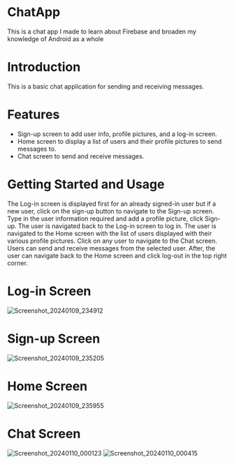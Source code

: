 # ChatApp
This is a chat app I made to learn about Firebase and broaden my knowledge of Android as a whole

# Introduction
This is a basic chat application for sending and receiving messages.

# Features
- Sign-up screen to add user info, profile pictures, and a log-in screen.
- Home screen to display a list of users and their profile pictures to send messages to.
- Chat screen to send and receive messages.

# Getting Started and Usage
The Log-in screen is displayed first for an already signed-in user but if a new user, click on the sign-up button to navigate to the Sign-up screen. Type in the user information required and add a profile picture, click Sign-up. The user is navigated back to the Log-in screen to log in. The user is navigated to the Home screen with the list of users displayed with their various profile pictures. Click on any user to navigate to the Chat screen. Users can send and receive messages from the selected user. After, the user can navigate back to the Home screen and click log-out in the top right corner.

# Log-in Screen
![Screenshot_20240109_234912](https://github.com/ThreeLines-del/ChatApp/assets/79729589/981d8725-66e7-4315-bc93-cdd7d85e9fc4)

# Sign-up Screen
![Screenshot_20240109_235205](https://github.com/ThreeLines-del/ChatApp/assets/79729589/ed56c4a7-1b19-4d75-a5eb-3daa21ddac69)

# Home Screen
![Screenshot_20240109_235955](https://github.com/ThreeLines-del/ChatApp/assets/79729589/9beed892-f403-40ac-bab1-e0ef49f1eea4)

# Chat Screen
![Screenshot_20240110_000123](https://github.com/ThreeLines-del/ChatApp/assets/79729589/dc67996f-9923-4967-91c2-4fbe4dd620c7)
![Screenshot_20240110_000415](https://github.com/ThreeLines-del/ChatApp/assets/79729589/26315410-ad57-49ec-9f44-d823b9472358)

